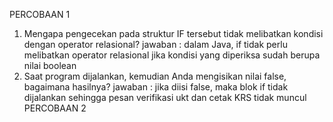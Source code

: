 PERCOBAAN 1
1. Mengapa pengecekan pada struktur IF tersebut tidak melibatkan kondisi dengan operator relasional?
jawaban : dalam Java, if tidak perlu melibatkan operator relasional jika kondisi yang diperiksa sudah berupa nilai boolean
2. Saat program dijalankan, kemudian Anda mengisikan nilai false, bagaimana hasilnya? 
jawaban : jika diisi false, maka blok if tidak dijalankan sehingga pesan verifikasi ukt dan cetak KRS tidak muncul 
PERCOBAAN 2